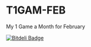 T1GAM-FEB
=========

My 1 Game a Month for February


[![Bitdeli Badge](https://d2weczhvl823v0.cloudfront.net/SeiferTim/t1gam-feb/trend.png)](https://bitdeli.com/free "Bitdeli Badge")

